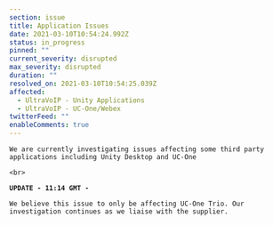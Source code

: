 ```yaml
---
section: issue
title: Application Issues
date: 2021-03-10T10:54:24.992Z
status: in_progress
pinned: ""
current_severity: disrupted
max_severity: disrupted
duration: ""
resolved_on: 2021-03-10T10:54:25.039Z
affected:
  - UltraVoIP - Unity Applications
  - UltraVoIP - UC-One/Webex
twitterFeed: ""
enableComments: true
---
```

`We are currently investigating issues affecting some third party applications including Unity Desktop and UC-One`

`<br>`

**`UPDATE - 11:14 GMT -`**

`We believe this issue to only be affecting UC-One Trio. Our investigation continues as we liaise with the supplier. `